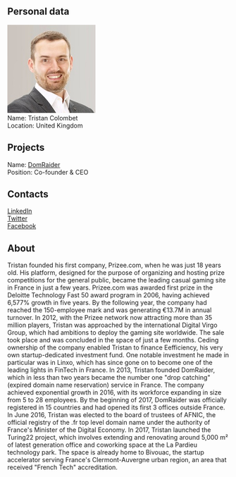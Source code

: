 ## Personal data
![tristan colombet photo](photo/tristan_colombet.jpg)  
Name:   Tristan Colombet  
Location: United Kingdom  
## Projects 
Name: [DomRaider](../projects/domraider.md)  
Position: Co-founder & CEO     
## Contacts
[LinkedIn](https://www.linkedin.com/in/tristancolombet/)    
[Twitter](https://twitter.com/tristancolombet)  
[Facebook](https://www.facebook.com/colombet)
## About
Tristan founded his first company, Prizee.com, when he was just 18 years old. His platform, designed for the purpose of organizing and hosting prize competitions for the general public, became the leading casual gaming site in France in just a few years. Prizee.com was awarded first prize in the Deloitte Technology Fast 50 award program in 2006, having achieved 6,577% growth in five years. By the following year, the company had reached the 150-employee mark and was generating €13.7M in annual turnover. In 2012, with the Prizee network now attracting more than 35 million players, Tristan was approached by the international Digital Virgo Group, which had ambitions to deploy the gaming site worldwide. The sale took place and was concluded in the space of just a few months. Ceding ownership of the company enabled Tristan to finance Eefficiency, his very own startup-dedicated investment fund. One notable investment he made in particular was in Linxo, which has since gone on to become one of the leading lights in FinTech in France. In 2013, Tristan founded DomRaider, which in less than two years became the number one "drop catching" (expired domain name reservation) service in France. The company achieved exponential growth in 2016, with its workforce expanding in size from 5 to 28 employees. By the beginning of 2017, DomRaider was officially registered in 15 countries and had opened its first 3 offices outside France. In June 2016, Tristan was elected to the board of trustees of AFNIC, the official registry of the .fr top level domain name under the authority of France's Minister of the Digital Economy. In 2017, Tristan launched the Turing22 project, which involves extending and renovating around 5,000 m² of latest generation office and coworking space at the La Pardieu technology park. The space is already home to Bivouac, the startup accelerator serving France's Clermont-Auvergne urban region, an area that received "French Tech" accreditation.
